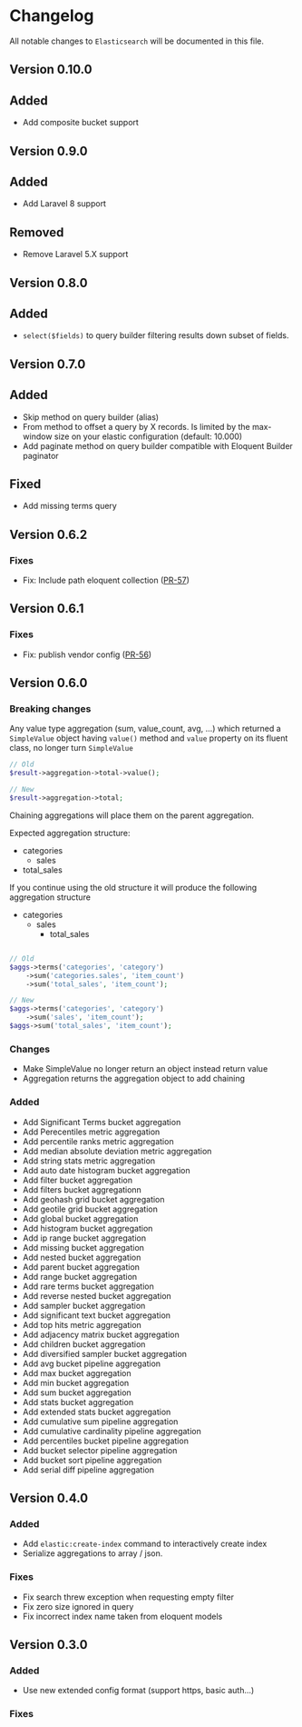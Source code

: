# Changelog

All notable changes to `Elasticsearch` will be documented in this file.

## Version 0.10.0

## Added

* Add composite bucket support


## Version 0.9.0

## Added

* Add Laravel 8 support

## Removed

* Remove Laravel 5.X support

## Version 0.8.0

## Added

* `select($fields)` to query builder filtering results down subset of fields.

## Version 0.7.0

## Added

 * Skip method on query builder (alias)
 * From method to offset a query by X records. Is limited by the max-window size on your elastic configuration (default: 10.000)
 * Add paginate method on query builder compatible with Eloquent Builder paginator

## Fixed
 * Add missing terms query

## Version 0.6.2

### Fixes

* Fix: Include path eloquent collection ([PR-57](https://github.com/AviationCode/elasticsearch/pull/57)) 

## Version 0.6.1

### Fixes

* Fix: publish vendor config ([PR-56](https://github.com/AviationCode/elasticsearch/pull/56)) 


## Version 0.6.0
### Breaking changes

Any value type aggregation (sum, value_count, avg, ...) which returned a `SimpleValue` object having `value()` method
and `value` property on its fluent class, no longer turn `SimpleValue`

```php
// Old 
$result->aggregation->total->value();

// New 
$result->aggregation->total;
``` 

Chaining aggregations will place them on the parent aggregation.

Expected aggregation structure:
 
* categories
    * sales
* total_sales

If you continue using the old structure it will produce the following aggregation structure

* categories
    * sales
        * total_sales

```php

// Old
$aggs->terms('categories', 'category')
    ->sum('categories.sales', 'item_count')
    ->sum('total_sales', 'item_count');

// New
$aggs->terms('categories', 'category')
    ->sum('sales', 'item_count');
$aggs->sum('total_sales', 'item_count');
```




### Changes
* Make SimpleValue no longer return an object instead return value
* Aggregation returns the aggregation object to add chaining

### Added
* Add Significant Terms bucket aggregation
* Add Perecentiles metric aggregation
* Add percentile ranks metric aggregation
* Add median absolute deviation metric aggregation
* Add string stats metric aggregation
* Add auto date histogram bucket aggregation
* Add filter bucket aggregation
* Add filters bucket aggregationn
* Add geohash grid bucket aggregation
* Add geotile grid bucket aggregation
* Add global bucket aggregation
* Add histogram bucket aggregation
* Add ip range bucket aggregation
* Add missing bucket aggregation
* Add nested bucket aggregation
* Add parent bucket aggregation
* Add range bucket aggregation
* Add rare terms bucket aggregation
* Add reverse nested bucket aggregation
* Add sampler bucket aggregation
* Add significant text bucket aggregation
* Add top hits metric aggregation
* Add adjacency matrix bucket aggregation
* Add children bucket aggregation
* Add diversified sampler bucket aggregation
* Add avg bucket pipeline aggregation
* Add max bucket aggregation
* Add min bucket aggregation
* Add sum bucket aggregation
* Add stats bucket aggregation
* Add extended stats bucket aggregation
* Add cumulative sum pipeline aggregation
* Add cumulative cardinality pipeline aggregation
* Add percentiles bucket pipeline aggregation
* Add bucket selector pipeline aggregation
* Add bucket sort pipeline aggregation
* Add serial diff pipeline aggregation

## Version 0.4.0

### Added

* Add `elastic:create-index` command to interactively create index
* Serialize aggregations to array / json. 

### Fixes
* Fix search threw exception when requesting empty filter
* Fix zero size ignored in query
* Fix incorrect index name taken from eloquent models

## Version 0.3.0

### Added
* Use new extended config format (support https, basic auth...)

### Fixes

